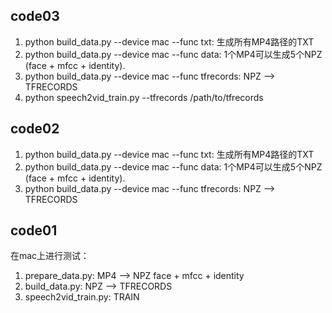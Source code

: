 ## code03
1. python build_data.py --device mac --func txt: 生成所有MP4路径的TXT
2. python build_data.py --device mac --func data: 1个MP4可以生成5个NPZ (face + mfcc + identity).
3. python build_data.py --device mac --func tfrecords: NPZ --> TFRECORDS
4. python speech2vid_train.py --tfrecords /path/to/tfrecords 

## code02
1. python build_data.py --device mac --func txt: 生成所有MP4路径的TXT
2. python build_data.py --device mac --func data: 1个MP4可以生成5个NPZ (face + mfcc + identity).
3. python build_data.py --device mac --func tfrecords: NPZ --> TFRECORDS

## code01
在mac上进行测试：  

1. prepare_data.py: MP4 --> NPZ face + mfcc + identity  
2. build_data.py: NPZ --> TFRECORDS  
3. speech2vid_train.py: TRAIN
